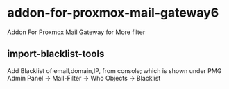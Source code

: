 # addon-for-proxmox-mail-gateway6
Addon For Proxmox Mail Gateway for More filter

## import-blacklist-tools
Add Blacklist of email,domain,IP, from console;
which is shown under PMG Admin Panel -> Mail-Filter -> Who Objects -> Blacklist
